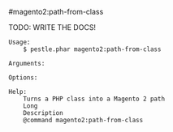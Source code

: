 #magento2:path-from-class

TODO: WRITE THE DOCS!
    
    Usage: 
        $ pestle.phar magento2:path-from-class
    
    Arguments:
    
    Options:
    
    Help:
        Turns a PHP class into a Magento 2 path
        Long
        Description
        @command magento2:path-from-class
    
    
    